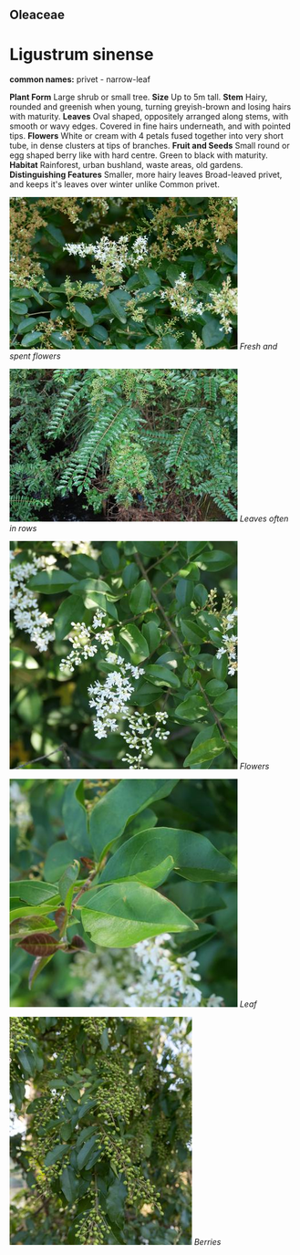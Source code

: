 ## Oleaceae
# Ligustrum sinense
**common names:** privet - narrow-leaf

**Plant Form** Large shrub or small tree. **Size** Up to 5m tall. **Stem** Hairy, rounded and greenish when young, turning greyish-brown and losing hairs with maturity. **Leaves** Oval shaped, oppositely arranged along stems, with smooth or wavy edges. Covered in fine hairs underneath, and with pointed tips. **Flowers** White or cream with 4 petals fused together into very short tube, in dense clusters at tips of branches. **Fruit and Seeds** Small round or egg shaped berry like with hard centre. Green to black with maturity. **Habitat** Rainforest, urban bushland, waste areas, old gardens. **Distinguishing Features** Smaller, more hairy leaves Broad-leaved privet, and keeps it's leaves over winter unlike Common privet.


![Fresh and spent flowers](8449_P6880718.jpg)
 *Fresh and spent flowers* 

![Leaves often in rows](13209_DSC_01132.jpg)
 *Leaves often in rows* 

![Flowers](68520_P1000541.jpg)
 *Flowers* 

![Leaf](65173_P1042809.jpg)
 *Leaf* 

![Berries](78649__SDI8497.jpg)
 *Berries* 

